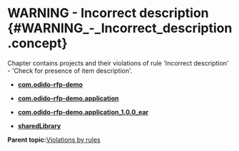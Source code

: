 # WARNING - Incorrect description {#WARNING_-_Incorrect_description .concept}

Chapter contains projects and their violations of rule 'Incorrect description' - 'Check for presence of item description'.

-   **[com.odido-rfp-demo](../../qa/rules/Incorrect_description/violation3.md)**  

-   **[com.odido-rfp-demo.application](../../qa/rules/Incorrect_description/violation4.md)**  

-   **[com.odido-rfp-demo.application\_1.0.0\_ear](../../qa/rules/Incorrect_description/violation1.md)**  

-   **[sharedLibrary](../../qa/rules/Incorrect_description/violation2.md)**  


**Parent topic:**[Violations by rules](../../qa/common/violationsByRules.md)

